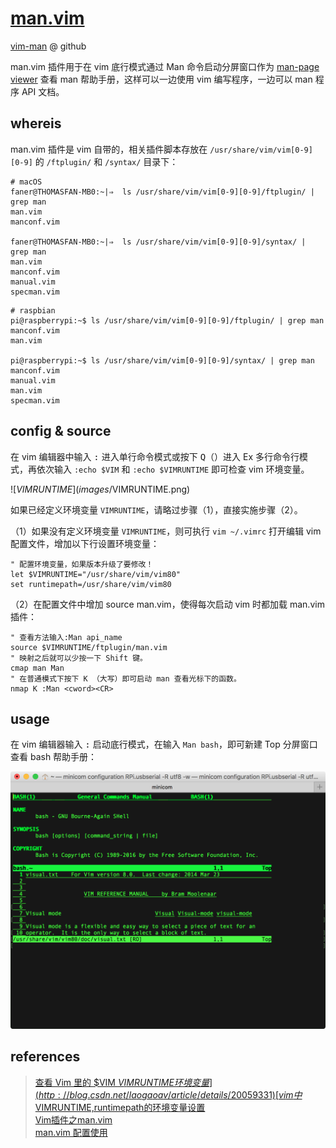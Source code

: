 # [man.vim](http://www.vim.org/scripts/script.php?script_id=5615)  
[vim-man](https://github.com/vim-utils/vim-man) @ github  

man.vim 插件用于在 vim 底行模式通过 Man 命令启动分屏窗口作为 [man-page viewer](http://vim.wikia.com/wiki/Using_vim_as_a_man-page_viewer_under_Unix) 查看 man 帮助手册，这样可以一边使用 vim 编写程序，一边可以 man 程序 API 文档。  

## whereis
man.vim 插件是 vim 自带的，相关插件脚本存放在 `/usr/share/vim/vim[0-9][0-9]` 的 `/ftplugin/` 和  `/syntax/` 目录下：  

```Shell
# macOS
faner@THOMASFAN-MB0:~|⇒  ls /usr/share/vim/vim[0-9][0-9]/ftplugin/ | grep man
man.vim
manconf.vim

faner@THOMASFAN-MB0:~|⇒  ls /usr/share/vim/vim[0-9][0-9]/syntax/ | grep man
man.vim
manconf.vim
manual.vim
specman.vim
```

```Shell
# raspbian
pi@raspberrypi:~$ ls /usr/share/vim/vim[0-9][0-9]/ftplugin/ | grep man
manconf.vim
man.vim

pi@raspberrypi:~$ ls /usr/share/vim/vim[0-9][0-9]/syntax/ | grep man                            
manconf.vim
manual.vim
man.vim
specman.vim
```

## config & source
在 vim 编辑器中输入 <kbd>:</kbd> 进入单行命令模式或按下 <kbd>Q</kbd>（<S-q>）进入 Ex 多行命令行模式，再依次输入 `:echo $VIM` 和 `:echo $VIMRUNTIME` 即可检查 vim 环境变量。

![$VIMRUNTIME](images/$VIMRUNTIME.png)

如果已经定义环境变量 `VIMRUNTIME`，请略过步骤（1），直接实施步骤（2）。

（1）如果没有定义环境变量 `VIMRUNTIME`，则可执行 `vim ~/.vimrc` 打开编辑 vim 配置文件，增加以下行设置环境变量：

```Shell
" 配置环境变量，如果版本升级了要修改！                                      
let $VIMRUNTIME="/usr/share/vim/vim80"
set runtimepath=/usr/share/vim/vim80
```

（2）在配置文件中增加 source man.vim，使得每次启动 vim 时都加载 man.vim 插件：

```Shell
" 查看方法输入:Man api_name
source $VIMRUNTIME/ftplugin/man.vim
" 映射之后就可以少按一下 Shift 键。
cmap man Man
" 在普通模式下按下 K （大写）即可启动 man 查看光标下的函数。
nmap K :Man <cword><CR>
```

## usage
在 vim 编辑器输入 <kbd>:</kbd> 启动底行模式，在输入 `Man bash`，即可新建 Top 分屏窗口查看 bash 帮助手册：

![Man-Page-Viewer-in-VIM](images/Man-Page-Viewer-in-VIM.png)

## references

> [查看 Vim 里的 $VIM $VIMRUNTIME 环境变量](http://blog.csdn.net/laogaoav/article/details/20059331)  
> [vim中$VIMRUNTIME,runtimepath的环境变量设置](http://blog.csdn.net/rainysia/article/details/7067091)  
> [Vim插件之man.vim](http://blog.chinaunix.net/uid-12845622-id-2010581.html)  
> [man.vim 配置使用](http://www.cnblogs.com/eddy-he/archive/2012/09/13/vim_man.html)  
